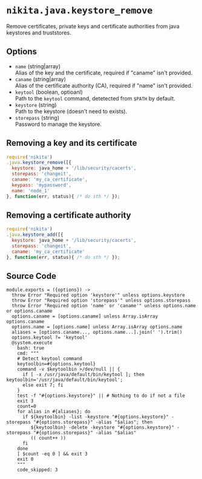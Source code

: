 
# `nikita.java.keystore_remove`

Remove certificates, private keys and certificate authorities from java
keystores and truststores.

## Options

* `name` (string|array)   
  Alias of the key and the certificate, required if "caname" isn't provided.   
* `caname` (string|array)   
  Alias of the certificate authority (CA), required if "name" isn't provided.   
* `keytool` (boolean, optioanl)   
  Path to the `keytool` command, detetected from `$PATH` by default.
* `keystore` (string)   
  Path to the keystore (doesn't need to exists).   
* `storepass` (string)   
  Password to manage the keystore.   

## Removing a key and its certificate

```js
require('nikita')
.java.keystore_remove([{
  keystore: java_home + '/lib/security/cacerts',
  storepass: 'changeit',
  caname: 'my_ca_certificate',
  keypass: 'mypassword',
  name: 'node_1'
}, function(err, status){ /* do sth */ });
```

## Removing a certificate authority

```js
require('nikita')
.java.keystore_add([{
  keystore: java_home + '/lib/security/cacerts',
  storepass: 'changeit',
  caname: 'my_ca_certificate'
}, function(err, status){ /* do sth */ });
```
## Source Code

    module.exports = ({options}) ->
      throw Error "Required option 'keystore'" unless options.keystore
      throw Error "Required option 'storepass'" unless options.storepass
      throw Error "Required option 'name' or 'caname'" unless options.name or options.caname
      options.caname = [options.caname] unless Array.isArray options.caname
      options.name = [options.name] unless Array.isArray options.name
      aliases = [options.caname..., options.name...].join(' ').trim()
      options.keytool ?= 'keytool'
      @system.execute
        bash: true
        cmd: """
        # Detect keytool command
        keytoolbin=#{options.keytool}
        command -v $keytoolbin >/dev/null || {
          if [ -x /usr/java/default/bin/keytool ]; then keytoolbin='/usr/java/default/bin/keytool';
          else exit 7; fi
        }
        test -f "#{options.keystore}" || # Nothing to do if not a file
        exit 3
        count=0
        for alias in #{aliases}; do
          if ${keytoolbin} -list -keystore "#{options.keystore}" -storepass "#{options.storepass}" -alias "$alias"; then
             ${keytoolbin} -delete -keystore "#{options.keystore}" -storepass "#{options.storepass}" -alias "$alias"
             (( count++ ))
          fi
        done
        [ $count -eq 0 ] && exit 3
        exit 0
        """
        code_skipped: 3
